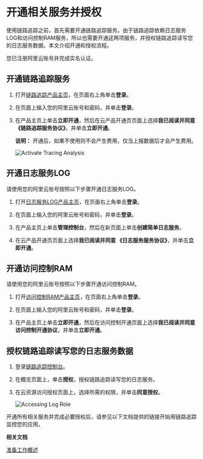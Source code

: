 # 开通相关服务并授权

使用链路追踪之前，首先需要开通链路追踪服务。由于链路追踪依赖日志服务LOG和访问控制RAM服务，所以也需要开通这两项服务，并授权链路追踪读写您的日志服务数据。本文介绍开通和授权流程。

您已注册阿里云账号并完成实名认证。

## 开通链路追踪服务

1.  打开[链路追踪产品主页](https://www.aliyun.com/product/xtrace)，在页面右上角单击**登录**。

2.  在页面上输入您的阿里云账号和密码，并单击**登录**。

3.  在产品主页上单击**立即开通**，然后在云产品开通页页面上选择**我已阅读并同意《链路追踪服务协议》**，并单击**立即开通**。

    **说明：** 开通后，如果不使用则不会产生费用，仅当上报数据后才会产生费用。

    ![Activate Tracing Analysis](https://static-aliyun-doc.oss-accelerate.aliyuncs.com/assets/img/zh-CN/9704948951/p53824.png)


## 开通日志服务LOG

请使用您的阿里云账号按照以下步骤开通日志服务LOG。

1.  打开[日志服务LOG产品主页](https://www.aliyun.com/product/sls)，在页面右上角单击**登录**。

2.  在页面上输入您的阿里云账号和密码，并单击**登录**。

3.  在产品主页上单击**管理控制台**，然后在新页面上单击**创建简单日志服务**。

4.  在云产品开通页页面上选择**我已阅读并同意 《日志服务服务协议》**，并单击**立即开通**。


## 开通访问控制RAM

请使用您的阿里云账号按照以下步骤开通访问控制RAM。

1.  打开[访问控制RAM产品主页](https://www.aliyun.com/product/ram)，在页面右上角单击**登录**。

2.  在页面上输入您的阿里云账号和密码，并单击**登录**。

3.  在产品主页上单击**立即开通**，然后在访问控制开通页面上选择**我已阅读并同意访问控制开通协议**，并单击**立即开通**。


## 授权链路追踪读写您的日志服务数据

1.  登录[链路追踪控制台](https://tracing-analysis.console.aliyun.com/)。

2.  在概览页面上，单击**授权**，授权链路追踪读写您的日志服务。

3.  在云资源访问授权页面上，选择所需的权限，并单击**同意授权**。

    ![Accessing Log Role](https://static-aliyun-doc.oss-accelerate.aliyuncs.com/assets/img/zh-CN/9704948951/p53825.png)


开通所有相关服务并完成必要授权后，请参见以下文档提供的链接开始用链路追踪监控您的应用。

**相关文档**  


[准备工作概述](/intl.zh-CN/准备工作/准备工作概述.md)

